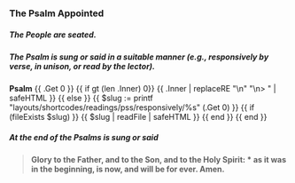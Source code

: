 ### The Psalm Appointed
##### The People are seated.
##### The Psalm is sung or said in a suitable manner (e.g., responsively by verse, in unison, or read by the lector).

**Psalm** {{ .Get 0 }}
{{ if gt (len .Inner) 0}}
{{ .Inner | replaceRE "\n" "\n> " | safeHTML }}
{{ else }}
{{ $slug := printf "layouts/shortcodes/readings/pss/responsively/%s" (.Get 0) }}
{{ if (fileExists $slug) }}
  {{ $slug | readFile | safeHTML }}
{{ end }}
{{ end }}

##### At the end of the Psalms is sung or said
> **Glory to the Father, and to the Son, and to the Holy Spirit: *
> as it was in the beginning, is now, and will be for ever. Amen.**
